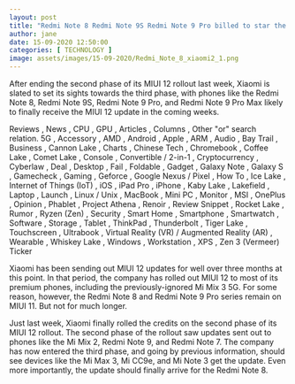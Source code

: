 ```yaml
---
layout: post
title: "Redmi Note 8 Redmi Note 9S Redmi Note 9 Pro billed to star the show in third phase of MIUI 12 rollout"
author: jane 
date: 15-09-2020 12:50:00 
categories: [ TECHNOLOGY ] 
image: assets/images/15-09-2020/Redmi_Note_8_xiaomi2_1.png
---
```

After ending the second phase of its MIUI 12 rollout last week, Xiaomi is slated to set its sights towards the third phase, with phones like the Redmi Note 8, Redmi Note 9S, Redmi Note 9 Pro, and Redmi Note 9 Pro Max likely to finally receive the MIUI 12 update in the coming weeks.

Reviews , News , CPU , GPU , Articles , Columns , Other "or" search relation. 5G , Accessory , AMD , Android , Apple , ARM , Audio , Bay Trail , Business , Cannon Lake , Charts , Chinese Tech , Chromebook , Coffee Lake , Comet Lake , Console , Convertible / 2-in-1 , Cryptocurrency , Cyberlaw , Deal , Desktop , Fail , Foldable , Gadget , Galaxy Note , Galaxy S , Gamecheck , Gaming , Geforce , Google Nexus / Pixel , How To , Ice Lake , Internet of Things (IoT) , iOS , iPad Pro , iPhone , Kaby Lake , Lakefield , Laptop , Launch , Linux / Unix , MacBook , Mini PC , Monitor , MSI , OnePlus , Opinion , Phablet , Project Athena , Renoir , Review Snippet , Rocket Lake , Rumor , Ryzen (Zen) , Security , Smart Home , Smartphone , Smartwatch , Software , Storage , Tablet , ThinkPad , Thunderbolt , Tiger Lake , Touchscreen , Ultrabook , Virtual Reality (VR) / Augmented Reality (AR) , Wearable , Whiskey Lake , Windows , Workstation , XPS , Zen 3 (Vermeer) Ticker

Xiaomi has been sending out MIUI 12 updates for well over three months at this point. In that period, the company has rolled out MIUI 12 to most of its premium phones, including the previously-ignored Mi Mix 3 5G. For some reason, however, the Redmi Note 8 and Redmi Note 9 Pro series remain on MIUI 11. But not for much longer.

Just last week, Xiaomi finally rolled the credits on the second phase of its MIUI 12 rollout. The second phase of the rollout saw updates sent out to phones like the Mi Mix 2, Redmi Note 9, and Redmi Note 7. The company has now entered the third phase, and going by previous information, should see devices like the Mi Max 3, Mi CC9e, and Mi Note 3 get the update. Even more importantly, the update should finally arrive for the Redmi Note 8.